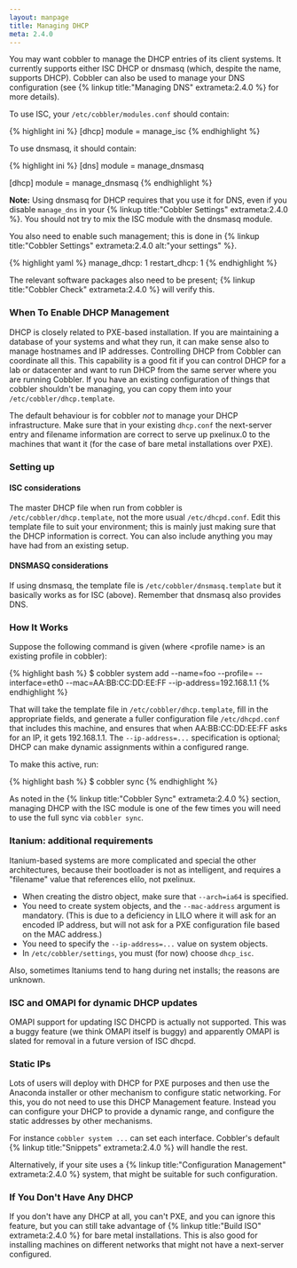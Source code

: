```yaml
---
layout: manpage
title: Managing DHCP
meta: 2.4.0
---
```


You may want cobbler to manage the DHCP entries of its client systems. It currently supports either ISC DHCP or dnsmasq (which, despite the name, supports DHCP). Cobbler can also be used to manage your DNS configuration (see {% linkup title:"Managing DNS" extrameta:2.4.0 %} for more details).

To use ISC, your `/etc/cobbler/modules.conf` should contain:

{% highlight ini %}
[dhcp]
module = manage_isc
{% endhighlight %}

To use dnsmasq, it should contain:

{% highlight ini %}
[dns]
module = manage_dnsmasq

[dhcp]
module = manage_dnsmasq
{% endhighlight %}

**Note:** Using dnsmasq for DHCP requires that you use it for DNS, even if you disable `manage_dns` in your {% linkup title:"Cobbler Settings" extrameta:2.4.0 %}. You should not try to mix the ISC module with the dnsmasq module.

You also need to enable such management; this is done in {% linkup title:"Cobbler Settings" extrameta:2.4.0 alt:"your settings" %}.

{% highlight yaml %}
manage_dhcp: 1
restart_dhcp: 1
{% endhighlight %}

The relevant software packages also need to be present; {% linkup title:"Cobbler Check" extrameta:2.4.0 %} will verify this.

### When To Enable DHCP Management

DHCP is closely related to PXE-based installation.  If you are maintaining a database of your systems and what they run, it can make sense also to manage hostnames and IP addresses. Controlling DHCP from Cobbler can coordinate all this. This capability is a good fit if you can control DHCP for a lab or datacenter and want to run DHCP from the same server where you are running Cobbler. If you have an existing configuration of things that cobbler shouldn't be managing, you can copy them into your `/etc/cobbler/dhcp.template`.

The default behaviour is for cobbler _not_ to manage your DHCP infrastructure. Make sure that in your existing `dhcp.conf` the next-server entry and filename information are correct to serve up pxelinux.0 to the machines that want it (for the case of bare metal installations over PXE).

### Setting up

#### ISC considerations

The master DHCP file when run from cobbler is `/etc/cobbler/dhcp.template`, not the more usual `/etc/dhcpd.conf`. Edit this template file to suit your environment; this is mainly just making sure that the DHCP information is correct. You can also include anything you may have had from an existing setup.

#### DNSMASQ considerations

If using dnsmasq, the template file is `/etc/cobbler/dnsmasq.template` but it basically works as for ISC (above). Remember that dnsmasq also provides DNS.

### How It Works

Suppose the following command is given (where &lt;profile name&gt; is an existing profile in cobbler):

{% highlight bash %}
$ cobbler system add --name=foo --profile=<profile name> 
  --interface=eth0 --mac=AA:BB:CC:DD:EE:FF --ip-address=192.168.1.1
{% endhighlight %}

That will take the template file in `/etc/cobbler/dhcp.template`, fill in the appropriate fields, and generate a fuller configuration file `/etc/dhcpd.conf` that includes this machine, and ensures that when AA:BB:CC:DD:EE:FF asks for an IP, it gets 192.168.1.1. The `--ip-address=...` specification is optional; DHCP can make dynamic assignments within a configured range.

To make this active, run:

{% highlight bash %}
$ cobbler sync
{% endhighlight %}

As noted in the {% linkup title:"Cobbler Sync" extrameta:2.4.0 %} section, managing DHCP with the ISC module is one of the few times you will need to use the full sync via `cobbler sync`.

### Itanium: additional requirements

Itanium-based systems are more complicated and special the other architectures, because their bootloader is not as intelligent, and requires a "filename" value that references elilo, not pxelinux.

* When creating the distro object, make sure that `--arch=ia64` is specified.
* You need to create system objects, and the `--mac-address` argument is mandatory. (This is due to a deficiency in LILO where it will ask for an encoded IP address, but will not ask for a PXE configuration file based on the MAC address.)
* You need to specify the `--ip-address=...` value on system objects.
* In `/etc/cobbler/settings`, you must (for now) choose `dhcp_isc`.

Also, sometimes Itaniums tend to hang during net installs; the reasons are unknown.

### ISC and OMAPI for dynamic DHCP updates

OMAPI support for updating ISC DHCPD is actually not supported.  This was a buggy feature (we think OMAPI itself is buggy) and apparently OMAPI is slated for removal in a future version of ISC dhcpd.

### Static IPs

Lots of users will deploy with DHCP for PXE purposes and then use the Anaconda installer or other mechanism to configure static networking.  For this, you do not need to use this DHCP Management feature. Instead you can configure your DHCP to provide a dynamic range, and configure the static addresses by other mechanisms.

For instance `cobbler system ...` can set each interface.  Cobbler's default {% linkup title:"Snippets" extrameta:2.4.0 %} will handle the rest.

Alternatively, if your site uses a {% linkup title:"Configuration Management" extrameta:2.4.0 %} system, that might be suitable for such configuration.

### If You Don't Have Any DHCP

If you don't have any DHCP at all, you can't PXE, and you can ignore this feature, but you can still take advantage of {% linkup title:"Build ISO" extrameta:2.4.0 %} for bare metal installations.  This is also good for installing machines on different networks that might not have a next-server configured.
